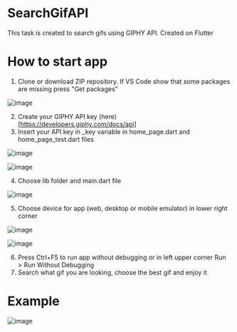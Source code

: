 # SearchGifAPI <br>
 This task is created to search gifs using GIPHY API. Created on Flutter <br>
 # How to start app <br>
1) Clone or download ZIP repository. If VS Code show that some packages are missing press "Get packages" <br>
 
 ![image](https://user-images.githubusercontent.com/108615436/204119454-40174556-0d07-43b6-96dd-dc07f1daaadb.png)

 
2) Create your GIPHY API key (here) [https://developers.giphy.com/docs/api] <br>
3) Insert your API key in _key variable in home_page.dart and home_page_test.dart files <br>

 ![image](https://user-images.githubusercontent.com/108615436/204119071-30e5fb22-cb9a-4570-9b13-e6f5062d96f1.png)<br>
 
 ![image](https://user-images.githubusercontent.com/108615436/204119091-1aa21b48-20e3-4948-8e4e-699635004c0b.png)<br>
 
4) Choose lib folder and main.dart file<br>

  ![image](https://user-images.githubusercontent.com/108615436/204119273-4c935f41-dd61-442a-97e6-0f37dbeb1ce9.png) <br>
 
5) Choose device for app (web, desktop or mobile emulator) in lower right corner <br>

  ![image](https://user-images.githubusercontent.com/108615436/204119601-e41792ef-8e89-4a68-9501-da83c728088b.png)<br>

  ![image](https://user-images.githubusercontent.com/108615436/204119362-019d8cb3-e822-494b-bb49-b1f742326f9f.png) <br>
  
6) Press Ctrl+F5 to run app without debugging or in left upper corner Run > Run Without Debugging <br>
7) Search what gif you are looking, choose the best gif and enjoy it <br>

# Example 
 ![image](https://user-images.githubusercontent.com/108615436/204119327-678e85aa-6313-4826-a2ec-46a970e60b08.png)
 

 

